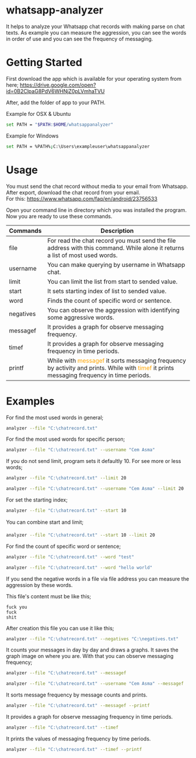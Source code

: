 # whatsapp-analyzer

It helps to analyze your Whatsapp chat records with making parse on chat texts. As example you can measure the aggression, you can see the words in order of use and you can see the frequency of messaging.


# Getting Started

First download the app which is available for your operating system from here; https://drive.google.com/open?id=0B2ClpaG8PdV6WHNjZ0pLVmhaTVU

After, add the folder of app to your PATH.

Example for OSX & Ubuntu
```sh
set PATH = "$PATH:$HOME/whatsappanalyzer"
```

Example for Windows
```sh
set PATH = %PATH%;C:\Users\exampleuser\whatsappanalyzer
```

# Usage

You must send the chat record without media to your email from Whatsapp. After export, download the chat record from your email.
<br>For this: https://www.whatsapp.com/faq/en/android/23756533

Open your command line in directory which you was installed the program. Now you are ready to use these commands.

| Commands  | Description                                                                |
|-----------|----------------------------------------------------------------------------|
| file      | For read the chat record you must send the file address with this command. While alone it returns a list of most used words.                                                                 |
| username  | You can make querying by username in Whatsapp chat.                        |
| limit     | You can limit the list from start to sended value.                         |
| start     | It sets starting index of list to sended value.                            |
| word      | Finds the count of specific word or sentence.                              |
| negatives | You can observe the aggression with identifying some aggressive words.     |
| messagef  | It provides a graph for observe messaging frequency.                       |
| timef     | It provides a graph for observe messaging frequency in time periods.       |
| printf    | While with <div style="color:orange;display:inline;">messagef</div> it sorts messaging frequency by activity and prints. While with <div style="color:orange;display:inline;">timef</div> it prints messaging frequency in time periods.|


# Examples
For find the most used words in general;
```sh
analyzer --file "C:\chatrecord.txt"
```

For find the most used words for specific person;
```sh
analyzer --file "C:\chatrecord.txt" --username "Cem Asma"
```

If you do not send limit, program sets it defaultly 10. For see more or less words;
```sh
analyzer --file "C:\chatrecord.txt" --limit 20
```

```sh
analyzer --file "C:\chatrecord.txt" --username "Cem Asma" --limit 20
```

For set the starting index;
```sh
analyzer --file "C:\chatrecord.txt" --start 10
```

You can combine start and limit;
```sh
analyzer --file "C:\chatrecord.txt" --start 10 --limit 20
```

For find the count of specific word or sentence;
```sh
analyzer --file "C:\chatrecord.txt" --word "test"
```

```sh
analyzer --file "C:\chatrecord.txt" --word "hello world"
```

If you send the negative words in a file via file address you can measure the aggression by these words.

This file's content must be like this;
```
fuck you
fuck
shit
```

After creation this file you can use it like this;
```sh
analyzer --file "C:\chatrecord.txt" --negatives "C:\negatives.txt"
```

It counts your messages in day  by day and draws a graphs. It saves the graph image on where you are. With that you can observe messaging frequency;
```sh
analyzer --file "C:\chatrecord.txt" --messagef
```

```sh
analyzer --file "C:\chatrecord.txt" --username "Cem Asma" --messagef
```

It sorts message frequency by message counts and prints.
```sh
analyzer --file "C:\chatrecord.txt" --messagef --printf
```

It provides a graph for observe messaging frequency in time periods.
```sh
analyzer --file "C:\chatrecord.txt" --timef
```

It prints the values of messaging frequency by time periods.
```sh
analyzer --file "C:\chatrecord.txt" --timef --printf
```
